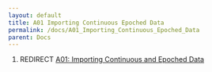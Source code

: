 ```yaml
---
layout: default
title: A01 Importing Continuous Epoched Data
permalink: /docs/A01_Importing_Continuous_Epoched_Data
parent: Docs
---
```


1.  REDIRECT [A01: Importing Continuous and Epoched
    Data](/A01:_Importing_Continuous_and_Epoched_Data "wikilink")